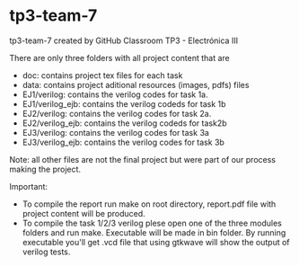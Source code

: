 # tp3-team-7
tp3-team-7 created by GitHub Classroom
TP3 - Electrónica III

There are only three folders with all project content that are 
- doc: contains project tex files for each task
- data: contains project aditional resources (images, pdfs) files
- EJ1/verilog: contains the verilog codes for task 1a.
- EJ1/verilog_ejb: contains the verilog codeds for task 1b
- EJ2/verilog: contains the verilog codes for task 2a.
- EJ2/verilog_ejb: contains the verilog codeds for task2b
- EJ3/verilog: contains the verilog codes for task 3a
- EJ3/verilog_ejb: contains the verilog codes for task 3b

Note: all other files are not the final project but were part of our process making the project.

Important:

- To compile the report run make on root directory, report.pdf file with project content will be produced. 
- To compile the task 1/2/3 verilog plese open one of the three modules folders and run make. Executable will be made in bin folder. By running executable you'll get .vcd file that using gtkwave will show the output of verilog tests.




